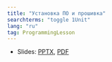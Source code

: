 ```yaml
---
title: "Установка ПО и прошивка"
searchterms: "toggle 1Unit"
lang: "ru"
tag: ProgrammingLesson
---
```

 <ul>
 <li class="ng-binding">Slides:
 <a href="ProgrammingLessons/SoftwareandFirmwareRU.pptx">PPTX</a>,
 <a href="ProgrammingLessons/SoftwareandFirmwareRU.pdf">PDF</a>
 </li>
 </ul>
